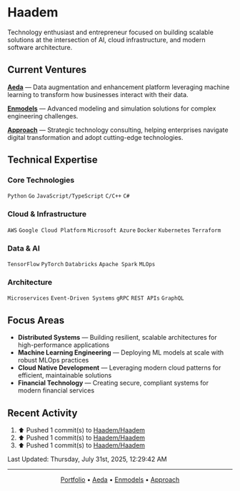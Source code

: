 # Haadem

Technology enthusiast and entrepreneur focused on building scalable solutions at the intersection of AI, cloud infrastructure, and modern software architecture.

## Current Ventures

**[Aeda](https://aeda.no)** — Data augmentation and enhancement platform leveraging machine learning to transform how businesses interact with their data.

**[Enmodels](https://enmodels.com)** — Advanced modeling and simulation solutions for complex engineering challenges.

**[Approach](https://approach.no)** — Strategic technology consulting, helping enterprises navigate digital transformation and adopt cutting-edge technologies.

## Technical Expertise

### Core Technologies
`Python` `Go` `JavaScript/TypeScript` `C/C++` `C#`

### Cloud & Infrastructure
`AWS` `Google Cloud Platform` `Microsoft Azure` `Docker` `Kubernetes` `Terraform`

### Data & AI
`TensorFlow` `PyTorch` `Databricks` `Apache Spark` `MLOps`

### Architecture
`Microservices` `Event-Driven Systems` `gRPC` `REST APIs` `GraphQL`

## Focus Areas

- **Distributed Systems** — Building resilient, scalable architectures for high-performance applications
- **Machine Learning Engineering** — Deploying ML models at scale with robust MLOps practices
- **Cloud Native Development** — Leveraging modern cloud patterns for efficient, maintainable solutions
- **Financial Technology** — Creating secure, compliant systems for modern financial services

## Recent Activity

<!--RECENT_ACTIVITY:start-->
1. ⬆️ Pushed 1 commit(s) to [Haadem/Haadem](https://github.com/Haadem/Haadem)<br>
2. ⬆️ Pushed 1 commit(s) to [Haadem/Haadem](https://github.com/Haadem/Haadem)<br>
3. ⬆️ Pushed 1 commit(s) to [Haadem/Haadem](https://github.com/Haadem/Haadem)<br>
<!--RECENT_ACTIVITY:end-->

<!--RECENT_ACTIVITY:last_update-->
Last Updated: Thursday, July 31st, 2025, 12:29:42 AM
<!--RECENT_ACTIVITY:last_update_end-->

---

<div align="center">
  <a href="https://haadem.tech">Portfolio</a> •
  <a href="https://aeda.no">Aeda</a> •
  <a href="https://enmodels.com">Enmodels</a> •
  <a href="https://approach.no">Approach</a>
</div>

